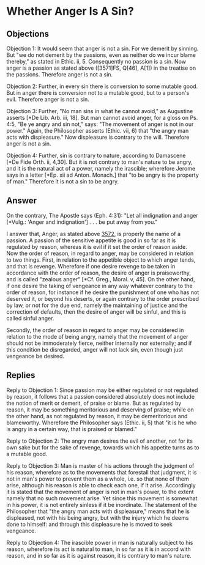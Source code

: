 # Whether Anger Is A Sin?

## Objections

Objection 1: It would seem that anger is not a sin. For we demerit by sinning. But "we do not demerit by the passions, even as neither do we incur blame thereby," as stated in Ethic. ii, 5. Consequently no passion is a sin. Now anger is a passion as stated above ([3571]FS, Q[46], A[1]) in the treatise on the passions. Therefore anger is not a sin.

Objection 2: Further, in every sin there is conversion to some mutable good. But in anger there is conversion not to a mutable good, but to a person's evil. Therefore anger is not a sin.

Objection 3: Further, "No man sins in what he cannot avoid," as Augustine asserts [*De Lib. Arb. iii, 18]. But man cannot avoid anger, for a gloss on Ps. 4:5, "Be ye angry and sin not," says: "The movement of anger is not in our power." Again, the Philosopher asserts (Ethic. vii, 6) that "the angry man acts with displeasure." Now displeasure is contrary to the will. Therefore anger is not a sin.

Objection 4: Further, sin is contrary to nature, according to Damascene [*De Fide Orth. ii, 4,30]. But it is not contrary to man's nature to be angry, and it is the natural act of a power, namely the irascible; wherefore Jerome says in a letter [*Ep. xii ad Anton. Monach.] that "to be angry is the property of man." Therefore it is not a sin to be angry.

## Answer

On the contrary, The Apostle says (Eph. 4:31): "Let all indignation and anger [*Vulg.: 'Anger and indignation'] . . . be put away from you."

I answer that, Anger, as stated above [3572](A[1]), is properly the name of a passion. A passion of the sensitive appetite is good in so far as it is regulated by reason, whereas it is evil if it set the order of reason aside. Now the order of reason, in regard to anger, may be considered in relation to two things. First, in relation to the appetible object to which anger tends, and that is revenge. Wherefore if one desire revenge to be taken in accordance with the order of reason, the desire of anger is praiseworthy, and is called "zealous anger" [*Cf. Greg., Moral. v, 45]. On the other hand, if one desire the taking of vengeance in any way whatever contrary to the order of reason, for instance if he desire the punishment of one who has not deserved it, or beyond his deserts, or again contrary to the order prescribed by law, or not for the due end, namely the maintaining of justice and the correction of defaults, then the desire of anger will be sinful, and this is called sinful anger.

Secondly, the order of reason in regard to anger may be considered in relation to the mode of being angry, namely that the movement of anger should not be immoderately fierce, neither internally nor externally; and if this condition be disregarded, anger will not lack sin, even though just vengeance be desired.

## Replies

Reply to Objection 1: Since passion may be either regulated or not regulated by reason, it follows that a passion considered absolutely does not include the notion of merit or demerit, of praise or blame. But as regulated by reason, it may be something meritorious and deserving of praise; while on the other hand, as not regulated by reason, it may be demeritorious and blameworthy. Wherefore the Philosopher says (Ethic. ii, 5) that "it is he who is angry in a certain way, that is praised or blamed."

Reply to Objection 2: The angry man desires the evil of another, not for its own sake but for the sake of revenge, towards which his appetite turns as to a mutable good.

Reply to Objection 3: Man is master of his actions through the judgment of his reason, wherefore as to the movements that forestall that judgment, it is not in man's power to prevent them as a whole, i.e. so that none of them arise, although his reason is able to check each one, if it arise. Accordingly it is stated that the movement of anger is not in man's power, to the extent namely that no such movement arise. Yet since this movement is somewhat in his power, it is not entirely sinless if it be inordinate. The statement of the Philosopher that "the angry man acts with displeasure," means that he is displeased, not with his being angry, but with the injury which he deems done to himself: and through this displeasure he is moved to seek vengeance.

Reply to Objection 4: The irascible power in man is naturally subject to his reason, wherefore its act is natural to man, in so far as it is in accord with reason, and in so far as it is against reason, it is contrary to man's nature.